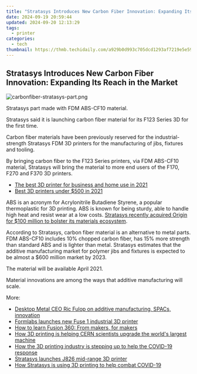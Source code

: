 ```yaml
---
title: "Stratasys Introduces New Carbon Fiber Innovation: Expanding Its Reach in the Market"
date: 2024-09-19 20:59:44
updated: 2024-09-20 12:13:29
tags:
  - printer
categories:
  - tech
thumbnail: https://thmb.techidaily.com/a929b0d993c705dcd1293af7219e5e597567df393d17dd26d0130a00b3701a6a.JPG
---
```


## Stratasys Introduces New Carbon Fiber Innovation: Expanding Its Reach in the Market

![carbonfiber-stratasys-part.png](https://www.zdnet.com/a/img/resize/94c9dcc602add612070f540b9fb6ba61634be3e3/2021/02/12/b1a34dd9-4bfb-437d-a6bd-de03894dff29/carbonfiber-stratasys-part.png?auto=webp&width=740)

Stratasys part made with FDM ABS-CF10 material.

Stratasys said it is launching carbon fiber material for its F123 Series 3D for the first time. 

Carbon fiber materials have been previously reserved for the industrial-strength Stratasys FDM 3D printers for the manufacturing of jibs, fixtures and tooling. 

By bringing carbon fiber to the F123 Series printers, via FDM ABS-CF10 material, Stratasys will bring the material to more end users of the F170, F270 and F370 3D printers. 

* [The best 3D printer for business and home use in 2021](https://www.zdnet.com/article/best-3d-printer/)
* [Best 3D printers under $500 in 2021](https://www.zdnet.com/article/best-3d-printer-under-500-for-beginners/)

ABS is an acronym for Acrylonitrile Butadiene Styrene, a popular thermoplastic for 3D printing. ABS is known for being sturdy, able to handle high heat and resist wear at a low costs. [Stratasys recently acquired Origin for $100 million to bolster its materials ecosystem](https://www.zdnet.com/article/stratasys-acquires-3d-printing-startup-origin-for-100-million/). 

According to Stratasys, carbon fiber material is an alternative to metal parts. FDM ABS-CF10 includes 10% chopped carbon fiber, has 15% more strength than standard ABS and is lighter than metal. Stratasys estimates that the additive manufacturing market for polymer jibs and fixtures is expected to be almost a $600 million market by 2023\. 

The material will be available April 2021.

Material innovations are among the ways that additive manufacturing will scale. 

More:

* [Desktop Metal CEO Ric Fulop on additive manufacturing, SPACs, innovation](https://www.zdnet.com/article/desktop-metal-ceo-ric-fulop-on-additive-manufacturing-spacs-innovation/)
* [Formlabs launches new Fuse 1 industrial 3D printer](https://www.zdnet.com/article/formlabs-launches-new-fuse-1-industrial-3d-printer/)
* [How to learn Fusion 360: From makers, for makers](https://www.zdnet.com/article/how-to-learn-fusion-360-from-makers-for-makers/)
* [How 3D printing is helping CERN scientists upgrade the world's largest machine](https://www.zdnet.com/article/how-3d-printing-is-now-helping-cern-scientists-upgrade-the-worlds-largest-machine/)
* [How the 3D printing industry is stepping up to help the COVID-19 response](https://www.zdnet.com/article/how-the-3d-printing-industry-is-stepping-up-to-help-the-covid-19-response/)
* [Stratasys launches J826 mid-range 3D printer](https://www.zdnet.com/article/stratasys-launches-j826-mid-range-3d-printer/)
* [How Stratasys is using 3D printing to help combat COVID-19](https://www.zdnet.com/video/how-stratasys-is-using-3d-printing-to-help-combat-covid-19/)

<ins class="adsbygoogle"
     style="display:block"
     data-ad-format="autorelaxed"
     data-ad-client="ca-pub-7571918770474297"
     data-ad-slot="1223367746"></ins>



<ins class="adsbygoogle"
     style="display:block"
     data-ad-client="ca-pub-7571918770474297"
     data-ad-slot="8358498916"
     data-ad-format="auto"
     data-full-width-responsive="true"></ins>
